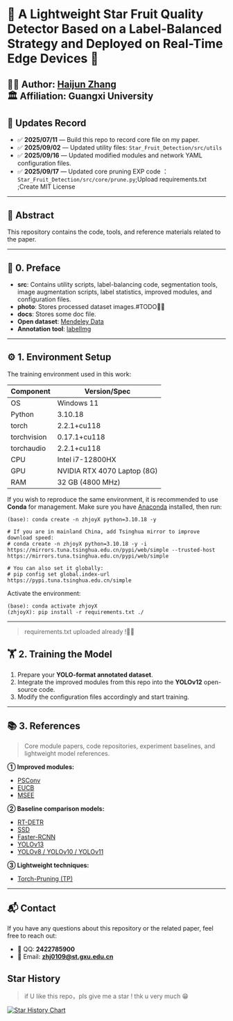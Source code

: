 # 🚀 A Lightweight Star Fruit Quality Detector Based on a Label-Balanced Strategy and Deployed on Real-Time Edge Devices 🚀

👨‍💻 Author: [Haijun Zhang](https://github.com/zhanghjoy)  
🏛️ Affiliation: Guangxi University
------

## 📌 Updates Record

- ✅ **2025/07/11** — Build this repo to record core file on my paper.
- ✅ **2025/09/02** — Updated utility files: `Star_Fruit_Detection/src/utils`
- ✅ **2025/09/16** — Updated modified modules and network YAML configuration files.
- ✅ **2025/09/17** — Updated core pruning EXP code ：`Star_Fruit_Detection/src/core/prune.py`;Upload requirements.txt ;Create MIT License 

------

## 📖 Abstract

This repository contains the code, tools, and reference materials related to the paper.

------

## 🔰 0. Preface

- **src**: Contains utility scripts, label-balancing code, segmentation tools, image augmentation scripts, label statistics, improved modules, and configuration files.
- **photo**: Stores processed dataset images.#TODO🤷‍♂️
- **docs**: Stores some doc file.
- **Open dataset**: [Mendeley Data](https://data.mendeley.com/datasets/f35jp46gms/1)
- **Annotation tool**: [labelImg](https://github.com/tzutalin/labelImg)

------

## ⚙️ 1. Environment Setup

The training environment used in this work:

| Component   | Version/Spec                |
| ----------- | --------------------------- |
| OS          | Windows 11                  |
| Python      | 3.10.18                     |
| torch       | 2.2.1+cu118             |
| torchvision | 0.17.1+cu118             |
| torchaudio  | 2.2.1+cu118              |
| CPU         | Intel i7-12800HX            |
| GPU         | NVIDIA RTX 4070 Laptop (8G) |
| RAM         | 32 GB (4800 MHz)            |

If you wish to reproduce the same environment, it is recommended to use **Conda** for management.
 Make sure you have [Anaconda](https://www.anaconda.com/download) installed, then run:

```
(base): conda create -n zhjoyX python=3.10.18 -y

# If you are in mainland China, add Tsinghua mirror to improve download speed:
# conda create -n zhjoyX python=3.10.18 -y -i https://mirrors.tuna.tsinghua.edu.cn/pypi/web/simple --trusted-host https://mirrors.tuna.tsinghua.edu.cn/pypi/web/simple

# You can also set it globally:
# pip config set global.index-url https://pypi.tuna.tsinghua.edu.cn/simple
```

Activate the environment:

```
(base): conda activate zhjoyX
(zhjoyX): pip install -r requirements.txt ./
```

------
> requirements.txt uploaded already !🤷‍♂️

## 🏋️ 2. Training the Model

1. Prepare your **YOLO-format annotated dataset**.
2. Integrate the improved modules from this repo into the **YOLOv12** open-source code.
3. Modify the configuration files accordingly and start training.

------

## 📚 3. References

> Core module papers, code repositories, experiment baselines, and lightweight model references.

**① Improved modules:**

- [PSConv](https://github.com/JN-Yang/PConv-SDloss-Data)
- [EUCB](https://github.com/SLDGroup/EMCAD)
- [MSEE](https://github.com/BellyBeauty/MDSAM)

**② Baseline comparison models:**

- [RT-DETR](https://github.com/lyuwenyu/RT-DETR/tree/main)
- [SSD](https://github.com/bubbliiiing/ssd-pytorch)
- [Faster-RCNN](https://github.com/bubbliiiing/faster-rcnn-pytorch)
- [YOLOv13](https://github.com/iMoonLab/yolov13)
- [YOLOv8 / YOLOv10 / YOLOv11](https://github.com/ultralytics/ultralytics)

**③ Lightweight techniques:**

- [Torch-Pruning (TP)](https://github.com/VainF/Torch-Pruning)

------



## 📬 Contact

If you have any questions about this repository or the related paper, feel free to reach out:

- 🚀 QQ: **2422785900**
- 🤖 Email: **zhj0109@st.gxu.edu.cn**

## Star History
> if U like this repo，pls give me a star ! thk u very much 😁
<a href="https://www.star-history.com/#zhanghjoy/Star_Fruit_Detection&Date">
 <picture>
   <source media="(prefers-color-scheme: dark)" srcset="https://api.star-history.com/svg?repos=zhanghjoy/Star_Fruit_Detection&type=Date&theme=dark" />
   <source media="(prefers-color-scheme: light)" srcset="https://api.star-history.com/svg?repos=zhanghjoy/Star_Fruit_Detection&type=Date" />
   <img alt="Star History Chart" src="https://api.star-history.com/svg?repos=zhanghjoy/Star_Fruit_Detection&type=Date" />
 </picture>
</a>

